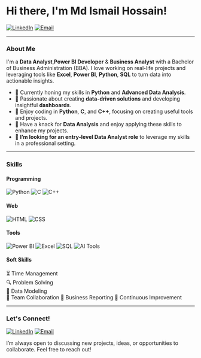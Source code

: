 
# Hi there, I'm Md Ismail Hossain!

[![LinkedIn](https://img.shields.io/badge/-LinkedIn-0077B5?style=flat&logo=linkedin&logoColor=FAF7F0)](https://www.linkedin.com/in/ismail5481) 
[![Email](https://img.shields.io/badge/-Email-89A8B2?style=flat&logo=gmail&logoColor=FAF7F0)](mailto:ismailr5481@gmail.com)

---

### About Me

I'm a **Data Analyst**,**Power BI Developer** & **Business Analyst** with a Bachelor of Business Administration (BBA). I love working on real-life projects and leveraging tools like **Excel**, **Power BI**, **Python**, **SQL** to turn data into actionable insights.

- 🌱 Currently honing my skills in **Python** and **Advanced Data Analysis**.
- 👯 Passionate about creating **data-driven solutions** and developing insightful **dashboards**.
- 🤝 Enjoy coding in **Python**, **C**, and **C++**, focusing on creating useful tools and projects.
- 🎨 Have a knack for **Data Analysis** and enjoy applying these skills to enhance my projects.
- 🎯 **I’m looking for an entry-level Data Analyst role** to leverage my skills in a professional setting.

---

### Skills

#### Programming
![Python](https://img.shields.io/badge/-Python-3776AB?style=flat&logo=python&logoColor=FAF7F0) 
![C](https://img.shields.io/badge/-C-A8B9CC?style=flat&logo=c&logoColor=FAF7F0)
![C++](https://img.shields.io/badge/-C++-00599C?style=flat&logo=cplusplus&logoColor=FAF7F0)

#### Web
![HTML](https://img.shields.io/badge/-HTML-E34F26?style=flat&logo=html5&logoColor=FAF7F0)
![CSS](https://img.shields.io/badge/-CSS-1572B6?style=flat&logo=css3&logoColor=FAF7F0)

#### Tools
![Power BI](https://img.shields.io/badge/-Power%20BI-F2C811?style=flat&logo=powerbi&logoColor=FAF7F0)
![Excel](https://img.shields.io/badge/-Excel-217346?style=flat&logo=microsoft-excel&logoColor=FAF7F0)
![SQL](https://img.shields.io/badge/-SQL-4479A1?style=flat&logo=postgresql&logoColor=FAF7F0)
![AI Tools](https://img.shields.io/badge/-AI%20Tools-89A8B2?style=flat&logo=artificial-intelligence&logoColor=FAF7F0)

#### Soft Skills
⏳ Time Management  
🔍 Problem Solving  
🔄 Data Modeling  
🤝 Team Collaboration
🎨 Business Reporting
🎯 Continuous Improvement



---

### Let's Connect!

[![LinkedIn](https://img.shields.io/badge/-LinkedIn-0077B5?style=flat&logo=linkedin&logoColor=FAF7F0)](https://www.linkedin.com/in/ismail5481) 
[![Email](https://img.shields.io/badge/-Email-89A8B2?style=flat&logo=gmail&logoColor=FAF7F0)](mailto:ismailr5481@gmail.com) 

I’m always open to discussing new projects, ideas, or opportunities to collaborate. Feel free to reach out!


